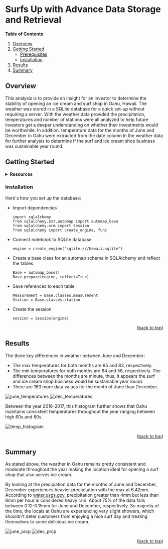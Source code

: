# Surfs Up with Advance Data Storage and Retrieval

**Table of Contents**
  <ol>
    <li>
      <a href="#overview">Overview</a>
    </li>
    <li>
      <a href="#getting-started">Getting Started</a>
      <ul>
        <li><a href="#prerequisites">Prerequisites</a></li>
        <li><a href="#installation">Installation</a></li>
      </ul>
    </li>
    <li>
      <a href="#results">Results</a>
    </li>
    <li>
      <a href="#summary">Summary</a>
    </li>
  </ol>

## Overview
This analysis is to provide an insight for an investor to determine the stability of opening an ice cream and surf shop in Oahu, Hawaii. The weather was stored in a SQLite database for a quick set-up without requiring a server. With the weather data provided the precipitation, temperatures and number of stations were all analyzed to help future investors get a deeper understanding on whether their investments would be worthwhile.  In addition, temperature data for the months of June and December in Oahu were extracted from the date column in the weather data for further analysis to determine if the surf and ice cream shop business was sustainable year round.

## Getting Started
<details>
  <summary><b>Resources</b></summary>
  
- Data Sources: 
    - [climate_analysis.ipynb](https://github.com/junepwk/Surfs-Up-SQLite/blob/main/climate_analysis.ipynb)
    - [hawaii.sqlite](https://github.com/junepwk/Surfs-Up-SQLite/blob/main/hawaii.sqlite)
- Softwares: 
    - Jupyter Notebook 6.3.0
    - Python 3.7.10
    - VS Code
- Libraries: 
    - Pandas
    - Numpy
    - Matplotlib
    - Datetime
    - Sqlalchemy
- Database:
    - SQLite
- Application: 
    - Flask
</details>

### Installation
Here's how you set up the database:
- Import dependencies
    ```
    import sqlalchemy
    from sqlalchemy.ext.automap import automap_base
    from sqlalchemy.orm import Session
    from sqlalchemy import create_engine, func
    ```
- Connect notebook to SQLite database
    ```
    engine = create_engine("sqlite:///hawaii.sqlite")
    ```
- Create a base class for an automap schema in SQLAlchemy and reflect the tables.
    ```
    Base = automap_base()
    Base.prepare(engine, reflect=True)
    ```
 - Save references to each table
    ```
    Measurement = Base.classes.measurement
    Station = Base.classes.station
    ```
 - Create the session
    ```
    session = Session(engine)
    ```
<p align="right">(<a href="#top">back to top</a>)</p>

## Results
The three key differences in weather between June and December:
- The max temperatures for both months are 85 and 83, respectively. 
- The min temperatures for both months are 64 and 56, respectively. The differences between the months are minute, thus, it appears the surf and ice cream shop business would be sustainable year round.
- There are 183 more data values for the month of June than December.

![june_temperatures](https://github.com/junepwk/surfs-up/blob/main/Resources/june_temperatures.png) ![dec_temperatures](https://github.com/junepwk/surfs-up/blob/main/Resources/dec_temperatures.png)

Between the year 2016-2017, this histogram further shows that Oahu maintains consistent temperatures throughout the year ranging between high 60s and 80s. 

![temp_histogram](https://github.com/junepwk/surfs-up/blob/main/Resources/temp_histogram.png)

<p align="right">(<a href="#top">back to top</a>)</p>

## Summary
As stated above, the weather in Oahu remains pretty consistent and moderate throughout the year making the location ideal for opening a surf shop that also serves ice cream. 

By looking at the precipiation data for the months of June and December, December experiences heavier precipitation with the max at 6.42mm.  According to [water.usgs.gov](https://water.usgs.gov/edu/activity-howmuchrain-metric.html#:~:text=Heavy%20rain%3A%20Greater%20than%204,than%2010%20mm%20per%20hour.), precipitation greater than 4mm but less than 8mm per hour is considered heavy rain. About 75% of the data falls between 0.12-0.15mm for June and December, respectively.  So majority of the time, the locals at Oahu are experiencing very slight showers, which shouldn't deter customers from enjoying a nice surf day and treating themselves to some delicious ice cream. 

![june_prcp](https://github.com/junepwk/surfs-up/blob/main/Resources/june_prcp.png)
![dec_prcp](https://github.com/junepwk/surfs-up/blob/main/Resources/dec_prcp.png)

<p align="right">(<a href="#top">back to top</a>)</p>

